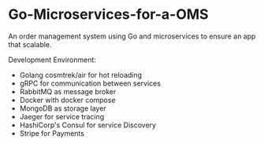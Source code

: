 # Go-Microservices-for-a-OMS
 An order management system using Go and microservices to ensure an app that scalable.

Development Environment:
- Golang cosmtrek/air for hot reloading
- gRPC for communication between services
- RabbitMQ as message broker
- Docker with docker compose
- MongoDB as storage layer
- Jaeger for service tracing
- HashiCorp's Consul for service Discovery
- Stripe for Payments
